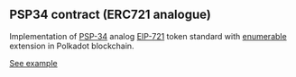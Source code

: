 ## PSP34 contract (ERC721 analogue)

Implementation of [PSP-34](https://github.com/w3f/PSPs/blob/master/PSPs/psp-34.md) analog [EIP-721](https://eips.ethereum.org/EIPS/eip-721) token standard with [enumerable](https://github.com/OpenZeppelin/openzeppelin-contracts/blob/master/contracts/token/ERC721/extensions/ERC721Enumerable.sol) extension in Polkadot blockchain.

[See example](https://supercolony-net.github.io/openbrush-contracts/smart-contracts/psp34/extensions/metadata)
